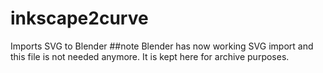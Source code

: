 # inkscape2curve
Imports SVG to Blender
##note
Blender has now working SVG import and this file is not needed anymore. It is kept here for archive purposes.
